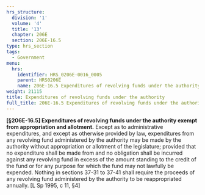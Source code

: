 ```yaml
---
hrs_structure:
  division: '1'
  volume: '4'
  title: '13'
  chapter: 206E
  section: 206E-16.5
type: hrs_section
tags:
  - Government
menu:
  hrs:
    identifier: HRS_0206E-0016_0005
    parent: HRS0206E
    name: 206E-16.5 Expenditures of revolving funds under the authority
weight: 21115
title: Expenditures of revolving funds under the authority
full_title: 206E-16.5 Expenditures of revolving funds under the authority
---
```

**[§206E-16.5] Expenditures of revolving funds under the authority exempt from appropriation and allotment.** Except as to administrative expenditures, and except as otherwise provided by law, expenditures from any revolving fund administered by the authority may be made by the authority without appropriation or allotment of the legislature; provided that no expenditure shall be made from and no obligation shall be incurred against any revolving fund in excess of the amount standing to the credit of the fund or for any purpose for which the fund may not lawfully be expended. Nothing in sections 37-31 to 37-41 shall require the proceeds of any revolving fund administered by the authority to be reappropriated annually. [L Sp 1995, c 11, §4]